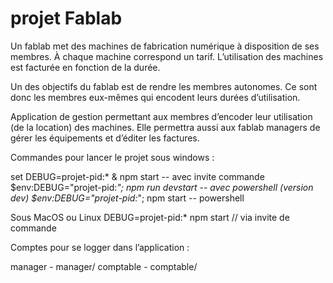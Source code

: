 # projet Fablab

Un fablab met des machines de fabrication numérique à disposition de ses membres. À chaque machine correspond un tarif. L’utilisation des machines est facturée en fonction de la durée. 

Un des objectifs du fablab est de rendre les membres autonomes. Ce sont donc les membres eux-mêmes qui encodent leurs durées 
d’utilisation. 

Application de gestion permettant aux membres d’encoder leur utilisation (de la location) des machines.
Elle permettra aussi aux fablab managers de gérer les équipements et d’éditer les factures.



Commandes pour lancer le projet sous windows : 

set DEBUG=projet-pid:* & npm start -- avec invite commande
$env:DEBUG="projet-pid:*"; npm run devstart -- avec powershell (version dev)
$env:DEBUG="projet-pid:*"; npm start -- powershell

Sous MacOS ou Linux
DEBUG=projet-pid:* npm start // via invite de commande

Comptes pour se logger dans l’application : 

manager - manager/
comptable - comptable/
